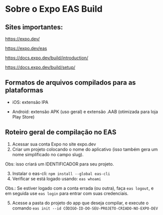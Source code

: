 # Sobre o Expo EAS Build

## Sites importantes:

https://expo.dev/

https://expo.dev/eas

https://docs.expo.dev/build/introduction/

https://docs.expo.dev/build/setup/

## Formatos de arquivos compilados para as plataformas

- iOS: extensão IPA 

- Android: extensão APK (uso geral) e extensão .AAB (otimizada para loja Play Store)

## Roteiro geral de compilação no EAS

1. Acessar sua conta Expo no site expo.dev
2. Criar um projeto colocando o nome do aplicativo (isso também gera um nome simplificado no campo slug).

Obs: isso criará um IDENTIFICADOR para seu projeto.

3. Instalar o eas-cli: `npm install --global eas-cli`
4. Verificar se está logado usando: `eas whoami`

Obs.: Se estiver logado com a conta errada (ou outra), faça `eas logout`, e em seguida use `eas login` para entrar com suas credenciais.

5. Acesse a pasta do projeto do app que deseja compilar, e execute o comando `eas init --id CÓDIGO-ID-DO-SEU-PROJETO-CRIADO-NO-EXPO-DEV`